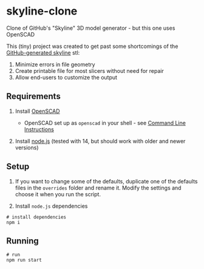 # skyline-clone
Clone of GitHub's "Skyline" 3D model generator - but this one uses OpenSCAD

This (tiny) project was created to get past some shortcomings of the [GitHub-generated skyline](https://skyline.github.com) stl:

  1. Minimize errors in file geometry
  2. Create printable file for most slicers without need for repair
  3. Allow end-users to customize the output

## Requirements

  1. Install [OpenSCAD](https://openscad.org)

      * OpenSCAD set up as `openscad` in your shell - see [Command Line Instructions](https://en.wikibooks.org/wiki/OpenSCAD_User_Manual/Using_OpenSCAD_in_a_command_line_environment)

  2. Install [node.js](https://nodejs.org/en/) (tested with 14, but should work with older and newer versions)

## Setup

  1. If you want to change some of the defaults, duplicate one of the defaults files in the `overrides` folder and rename it. Modify the settings and choose it when you run the script.

  2. Install `node.js` dependencies

```shell
# install dependencies
npm i
```

## Running

```shell
# run
npm run start
```
